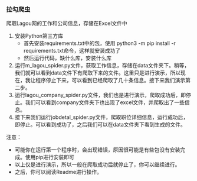 ### 拉勾爬虫
爬取Lagou网的工作和公司信息，存储在Excel文件中
1. 安装Python第三方库
    * 首先安装requirements.txt中的包，使用 python3 -m pip install -r requirements.txt命令，这样就安装成功了
    * 然后运行代码，缺什么库，安装什么库
2. 运行m_lagou_spider.py文件，获取工作信息，存储在data文件夹下。稍等，我们就可以看到data文件下有爬取下来的文件。这里只是进行演示，所以现在，我让程序停止下来，可以看到已经爬取了几十条信息。接下来我们演示第二步。
3. 运行lagou_company_spider.py文件，我们也是进行演示，爬取成功后，即停止。我们可以看到company文件夹下也出现了excel文件，并爬取出了一些信息。
4. 接下来我们运行jobdetal_spider.py文件，爬取职位详细信息，运行成功后，即停止。可以看到成功了，之后我们可以在data文件夹下看到生成的文件。

注意：
* 可能你在运行第一个程序时，会出现错误，原因很可能是有些包没有安装完成。使用pip进行安装即可
* 以上仅是进行演示，所以一般在爬取成功后就停止了，你可以继续进行。
* 之后，你可以阅读Readme进行操作。